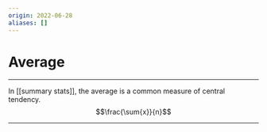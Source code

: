 ```yaml
---
origin: 2022-06-28
aliases: []
---
```

# Average
---
In [[summary stats]], the average is a common measure of central tendency. 
$$\frac{\sum{x}}{n}$$

---
